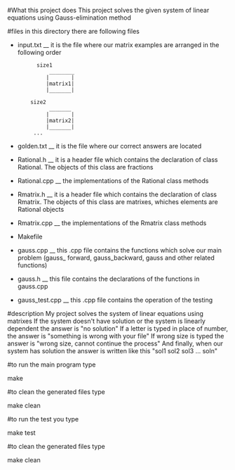 #What this project does
 This project solves the given system of linear equations using Gauss-elimination method

#files
 in this directory there are following files
 
* input.txt __ it is the file where our matrix examples are arranged
  in the following order
  
  
	        size1
                ________
               |       |
               |matrix1|
               |_______|
 		
		  size2
                _______
               |       |
               |matrix2|
               |_______|
	       ...

* golden.txt __ it is the file where our correct answers are located
* Rational.h __ it is a header file which contains the declaration of class Rational. The objects of this class are fractions
* Rational.cpp __ the implementations of the Rational class methods
* Rmatrix.h __  it is a header file which contains the declaration of class Rmatrix. The objects of this class are matrixes, whiches elements are Rational objects
* Rmatrix.cpp __ the implementations of the Rmatrix class methods
* Makefile
* gauss.cpp __ this .cpp file contains the functions which solve our main problem (gauss_ forward, gauss_backward, gauss and other related functions) 
* gauss.h __ this file contains the declarations of the functions in gauss.cpp
* gauss_test.cpp __ this .cpp file contains the operation of the testing 

#description
My project solves the system of linear equations using matrixes
If the system doesn't have solution or the system is linearly dependent the answer is "no solution"
If a letter is typed in place of number, the answer is "something is wrong with your file"
If wrong size is typed the answer is "wrong size, cannot continue the process"
And finally, when our system has solution the answer is written like this   "sol1 sol2 sol3 ... soln"

#to run the main program type

 make
 
#to clean the generated files type

 make clean 


#to run the test you type

 make test


#to clean the generated files type

 make clean
